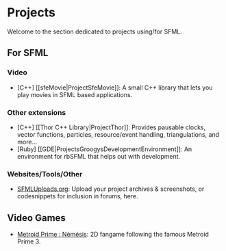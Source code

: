 # Projects

Welcome to the section dedicated to projects using/for SFML.

## For SFML

### Video
* [C++] [[sfeMovie|ProjectSfeMovie]]: A small C++ library that lets you play movies in SFML based applications.

### Other extensions
* [C++] [[Thor C++ Library|ProjectThor]]: Provides pausable clocks, vector functions, particles, resource/event handling, triangulations, and more...
* [Ruby] [[GDE|ProjectsGroogysDevelopmentEnvironment]]: An environment for rbSFML that helps out with development.

### Websites/Tools/Other

* [SFMLUploads.org](http://www.sfmluploads.org): Upload your project archives & screenshots, or codesnippets for inclusion in forums, here.

## Video Games

* [Metroid Prime : Némésis](http://metroidprime4.xooit.fr/index.php): 2D fangame following the famous Metroid Prime 3.